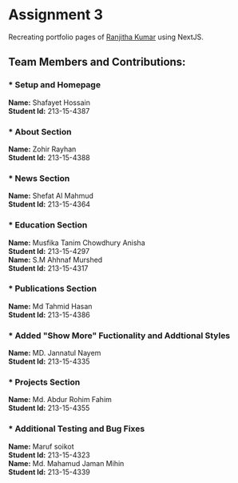 # Assignment 3

Recreating portfolio pages of [Ranjitha Kumar](http://ranjithakumar.net/) using NextJS.

## Team Members and Contributions:

### * Setup and Homepage

**Name:** Shafayet Hossain <br />
**Student Id:** 213-15-4387 <br />

### * About Section

**Name:** Zohir Rayhan <br />
**Student Id:** 213-15-4388 <br />

### * News Section

**Name:** Shefat Al Mahmud <br />
**Student Id:** 213-15-4364 <br />

### * Education Section

**Name:** Musfika Tanim Chowdhury Anisha <br />
**Student Id:** 213-15-4297 <br />
**Name:** S.M Ahhnaf Murshed <br />
**Student Id:** 213-15-4317 <br />

### * Publications Section

**Name:** Md Tahmid Hasan <br />
**Student Id:** 213-15-4386 <br />

### * Added "Show More" Fuctionality and Addtional Styles

**Name:** MD. Jannatul Nayem <br />
**Student Id:** 213-15-4335 <br />

### * Projects Section

**Name:** Md. Abdur Rohim Fahim <br />
**Student Id:** 213-15-4355 <br />

### * Additional Testing and Bug Fixes

**Name:** Maruf soikot <br />
**Student Id:** 213-15-4323 <br />
**Name:** Md. Mahamud Jaman Mihin <br />
**Student Id:** 213-15-4339 <br />
